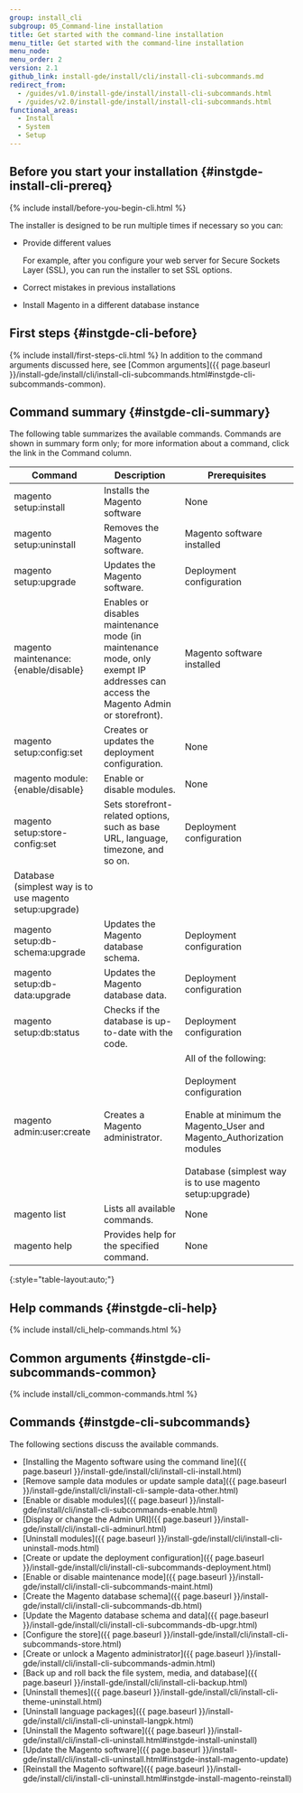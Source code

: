 ```yaml
---
group: install_cli
subgroup: 05_Command-line installation
title: Get started with the command-line installation
menu_title: Get started with the command-line installation
menu_node:
menu_order: 2
version: 2.1
github_link: install-gde/install/cli/install-cli-subcommands.md
redirect_from:
  - /guides/v1.0/install-gde/install/install-cli-subcommands.html
  - /guides/v2.0/install-gde/install/install-cli-subcommands.html
functional_areas:
  - Install
  - System
  - Setup
---
```


## Before you start your installation {#instgde-install-cli-prereq}
{% include install/before-you-begin-cli.html %}

The installer is designed to be run multiple times if necessary so you can:

*	Provide different values

	For example, after you configure your web server for Secure Sockets Layer (SSL), you can run the installer to set SSL options.

*	Correct mistakes in previous installations
*	Install Magento in a different database instance

## First steps {#instgde-cli-before}
{% include install/first-steps-cli.html %}
In addition to the command arguments discussed here, see [Common arguments]({{ page.baseurl }}/install-gde/install/cli/install-cli-subcommands.html#instgde-cli-subcommands-common).

## Command summary {#instgde-cli-summary}
The following table summarizes the available commands. Commands are shown in summary form only; for more information about a command, click the link in the Command column.

|Command|Description|Prerequisites|
|--- |--- |--- |
|magento setup:install|Installs the Magento software|None|
|magento setup:uninstall|Removes the Magento software.|Magento software installed|
|magento setup:upgrade|Updates the Magento software.|Deployment configuration|
|magento maintenance:{enable/disable}|Enables or disables maintenance mode (in maintenance mode, only exempt IP addresses can access the Magento Admin or storefront).|Magento software installed|
|magento setup:config:set|Creates or updates the deployment configuration.|None|
|magento module:{enable/disable}|Enable or disable modules.|None|
|magento setup:store-config:set|Sets storefront-related options, such as base URL, language, timezone, and so on.|Deployment configuration
Database (simplest way is to use magento setup:upgrade)|
|magento setup:db-schema:upgrade|Updates the Magento database schema.|Deployment configuration|
|magento setup:db-data:upgrade|Updates the Magento database data.|Deployment configuration|
|magento setup:db:status|Checks if the database is up-to-date with the code.|Deployment configuration|
|magento admin:user:create|Creates a Magento administrator.|All of the following:<br><br>Deployment configuration<br><br>Enable at minimum the Magento_User and Magento_Authorization modules<br><br>Database (simplest way is to use magento setup:upgrade)|
|magento list|Lists all available commands.|None|
|magento help|Provides help for the specified command.|None|
{:style="table-layout:auto;"}

## Help commands {#instgde-cli-help}
{% include install/cli_help-commands.html %}


## Common arguments {#instgde-cli-subcommands-common}
{% include install/cli_common-commands.html %}


## Commands {#instgde-cli-subcommands}
The following sections discuss the available commands.

*	[Installing the Magento software using the command line]({{ page.baseurl }}/install-gde/install/cli/install-cli-install.html)
*	[Remove sample data modules or update sample data]({{ page.baseurl }}/install-gde/install/cli/install-cli-sample-data-other.html)
*	[Enable or disable modules]({{ page.baseurl }}/install-gde/install/cli/install-cli-subcommands-enable.html)
*	[Display or change the Admin URI]({{ page.baseurl }}/install-gde/install/cli/install-cli-adminurl.html)
*	[Uninstall modules]({{ page.baseurl }}/install-gde/install/cli/install-cli-uninstall-mods.html)
*	[Create or update the deployment configuration]({{ page.baseurl }}/install-gde/install/cli/install-cli-subcommands-deployment.html)
*	[Enable or disable maintenance mode]({{ page.baseurl }}/install-gde/install/cli/install-cli-subcommands-maint.html)
*	[Create the Magento database schema]({{ page.baseurl }}/install-gde/install/cli/install-cli-subcommands-db.html)
*	[Update the Magento database schema and data]({{ page.baseurl }}/install-gde/install/cli/install-cli-subcommands-db-upgr.html)
*	[Configure the store]({{ page.baseurl }}/install-gde/install/cli/install-cli-subcommands-store.html)
*	[Create or unlock a Magento administrator]({{ page.baseurl }}/install-gde/install/cli/install-cli-subcommands-admin.html)
*	[Back up and roll back the file system, media, and database]({{ page.baseurl }}/install-gde/install/cli/install-cli-backup.html)
*	[Uninstall themes]({{ page.baseurl }}/install-gde/install/cli/install-cli-theme-uninstall.html)
*	[Uninstall language packages]({{ page.baseurl }}/install-gde/install/cli/install-cli-uninstall-langpk.html)
*	[Uninstall the Magento software]({{ page.baseurl }}/install-gde/install/cli/install-cli-uninstall.html#instgde-install-uninstall)
*	[Update the Magento software]({{ page.baseurl }}/install-gde/install/cli/install-cli-uninstall.html#instgde-install-magento-update)
*	[Reinstall the Magento software]({{ page.baseurl }}/install-gde/install/cli/install-cli-uninstall.html#instgde-install-magento-reinstall)
